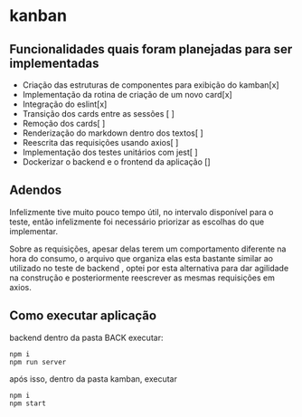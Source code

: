 # kanban



## Funcionalidades quais foram planejadas para ser implementadas

 - Criação das estruturas de componentes para exibição do kamban[x]
 -  Implementação da rotina de criação de um novo card[x] 
 -  Integração do   eslint[x]
 - Transição dos cards entre as sessões [ ]
 -  Remoção dos cards[ ]
 - Renderização do markdown dentro dos textos[ ] 
 - Reescrita das    requisições usando axios[ ]
 - Implementação dos testes unitários com    jest[ ]
 - Dockerizar o backend e o frontend da aplicação []

## Adendos

Infelizmente tive muito pouco tempo útil, no intervalo disponível para o teste, então infelizmente foi necessário priorizar  as escolhas do que implementar.

Sobre as requisições, apesar delas terem um comportamento diferente na hora do consumo, o arquivo que organiza elas esta bastante similar ao utilizado no teste de backend , optei por esta alternativa para dar agilidade na construção e posteriormente reescrever as mesmas requisições em axios. 


## Como executar aplicação

backend
    dentro da pasta BACK executar:
    
    npm i
    npm run server

   após isso, dentro da pasta kamban, executar

    npm i
    npm start 



    






